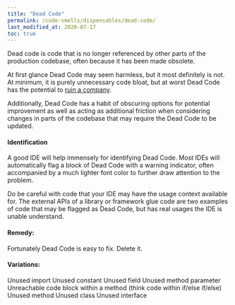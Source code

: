 ```yaml
---
title: "Dead Code"
permalink: /code-smells/dispensables/dead-code/
last_modified_at: 2020-07-17
toc: true
---
```

Dead code is code that is no longer referenced by other parts of the production codebase, often because it has been made
obsolete.

At first glance Dead Code may seem harmless, but it most definitely is not. At minimum, it is purely unnecessary code
bloat, but at worst Dead Code has the potential to
[ruin a company](https://en.wikipedia.org/wiki/Knight_Capital_Group#2012_stock_trading_disruption).

Additionally, Dead Code has a habit of obscuring options for potential improvement as well as acting as additional 
friction when considering changes in parts of the codebase that may require the Dead Code to be updated.

#### Identification
A good IDE will help immensely for identifying Dead Code. Most IDEs will automatically flag a block of Dead Code with a
warning indicator, often accompanied by a much lighter font color to further draw attention to the problem.

Do be careful with code that your IDE may have the usage context available for. The external APIs of a library or
framework glue code are two examples of code that may be flagged as Dead Code, but has real usages the IDE is unable
understand.

#### Remedy:
Fortunately Dead Code is easy to fix. Delete it.

#### Variations:
Unused import
Unused constant
Unused field
Unused method parameter
Unreachable code block within a method (think code within if/else if/else)
Unused method
Unused class
Unused interface